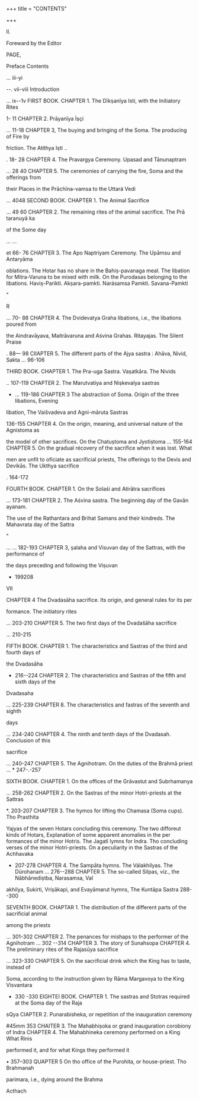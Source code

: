 +++
title = "CONTENTS"

+++

II. 

Foreward by the Editor 

PAGE, 

Preface Contents 

... iii-yi 

--. vii-viii Introduction 

... ix--1v FIRST BOOK. CHAPTER 1. The Dīkṣanīya Isti, with the Initiatory Rites 

1- 11 CHAPTER 2. Prāyanīya İṣçi 

... 11-18 CHAPTER 3, The buying and bringing of the Soma. The producing of Fire by 

friction. The Atithya Iṣti .. 

. 18- 28 CHAPTER 4. The Pravargya Ceremony. Upasad and Tānunaptram 

... 28 40 CHAPTER 5. The ceremonies of carrying the fire, Soma and the offerings from 

their Places in the Prāchīna-vamsa to the Uttará Vedi 

... 4048 SECOND BOOK. CHAPTER 1. The Animal Sacrifice 

... 49 60 CHAPTER 2. The remaining rites of the animal sacrifice. The Prā taranuyā ka 

of the Some day 

... ... 

et 66- 76 CHAPTER 3. The Apo Naptriyam Ceremony. The Upāmsu and Antaryāma 

oblations. The Hotar has no share in the Bahiṣ-pavanaga meal. The libation for Mitra-Varuna to be mixed with milk. On the Purodasas belonging to the libations. Haviṣ-Parikti. Akṣara-pamkti. Narásamsa Pamkti. Savana-Pamkti 

" 

R 

... 70- 88 CHAPTER 4. The Dvidevatya Graha libations, i.e., the libations poured from 

the Aindravāyava, Maitrāvaruna and Aśvina Grahas. Ritayajas. The Silent Praise 

. 88— 98 CIIAPTER 5. The different parts of the Ajya sastra : Ahāva, Nivid, Sakta ... 96-106 

THIRD BOOK. CHAPTER 1. The Pra-uga Sastra. Vaṣatkāra. The Nivids 

.. 107-119 CHAPTER 2. The Marutvatiya and Niṣkevalya sastras 

* ... 119-186 CHAPTER 3 The abstraction of Soma. Origin of the three libations, Evening 

libation, The Vaišvadeva and Agni-māruta Sastras 

136-155 CHAPTER 4. On the origin, meaning, and universal nature of the Agnistoma as 

the model of other sacrifices. On the Chatuṣtoma and Jyotiṣtoma ... 155-164 CHAPTER 5. On the gradual récovery of the sacrifice when it was lost. What 

men are unfit to oficiate as sacrificial priests, The offerings to the Devis and Devikās. The Ukthya sacrifice 

. 164-172 

FOURTH BOOK. CHAPTER 1. On the Solaśi and Atirātra sacrifices 

... 173-181 CHAPTER 2. The Aśvina sastra. The beginning day of the Gavān ayanam. 

The use of the Rathantara and Brihat Samans and their kindreds. The Mahavrata day of the Sattra 

" 

... ... 182-193 CHAPTER 3, ṣalaha and Visuvan day of the Sattras, with the performance of 

the days preceding and following the Viṣuvan 

- 199208 

VII 

CHAPTER 4 The Dvadasāha sacrifice. Its origin, and general rules for its per 

formance. The initiatory rites 

... 203-210 CHAPTER 5. The two first days of the Dvadašāha sacrifice 

... 210-215 

FIFTH BOOK. CHAPTER 1. The characteristics and Sastras of the third and fourth days of 

the Dvadasāha 

- 216--224 CHAPTER 2. The characteristics and Sastras of the fifth and sixth days of the 

Dvadasaha 

... 225-239 CHAPTER 8. The characteristics and fastras of the seventh and sighth 

days 

... 234-240 CHAPTER 4. The ninth and tenth days of the Dvadasah. Conclusion of this 

sacrifice 

... 240-247 CHAPTER 5. The Agnihotram. On the duties of the Brahmā priest ... * 247-.-257 

SIXTH BOOK. CHAPTER 1. On the offices of the Grāvastut and Subrhamanya 

... 258-262 CHAPTER 2. On the Sastras of the minor Hotri-priests at the Sattras 

*. 203-207 CHAPTER 3. The hymos for lifting tho Chamasa (Soma cups). Tho Prasthita 

Yajyas of the seven Hotars concluding this ceremony. The two difforeut kinds of Hotars, Explanation of some apparent anomalies in the per formances of the minor Hotris. The Jagatī lymns for Indra. Tho concluding verses of the minor Hotri-priests. On a peculiarity in the Sastras of the Achhavaka 

- 207-278 CHAPTER 4. The Sampāta hymns. The Válakhilyas. The Dürohanam ... 276--288 CHAPTER 5. The so-called Silpas, viz., the Nābhānediṣtba, Narasamsa, Val 

akhilya, Sukirti, Vriṣākapi, and Evayāmarut hymns, The Kuntāpa Sastra 288--300 

SEVENTH BOOK. CHAPTAR 1. The distribution of the different parts of the sacrificial animal 

among the priests 

... 301-302 CHAPTER 2. The penances for mishaps to the performer of the Agnihotram ... 302 --314 CHAPTER 3. The story of Sunahsopa CHAPTER 4. The preliminary rites of the Rajasūya sacrifice 

... 323-330 CHAPTER 5. On the sacrificial drink which the King has to taste, instead of 

Soma, according to the instruction given by Rāma Margavoya to the King Visvantara 

- 330 -330 EIGHTEI BOOK. CHAPTER 1. The sastras and Stotras required at the Soma day of the Raja 

sQya CIAPTER 2. Punarabisheka, or repetition of the inauguration ceremony 

\#45mm 353 CHAITER 3. The Mahabhiṣoka or grand inauguration corobiony of Indra CHAPTER 4. The Mahabhineka ceremony performed on a King What Rinis 

performed it, and for what Kings they performed it 

• 357–303 QUAPTER 5 On tho office of the Purohita, or house-priest. Tho Brahmanah 

parimara, i.e., dying around the Brahma 

Acthach 
